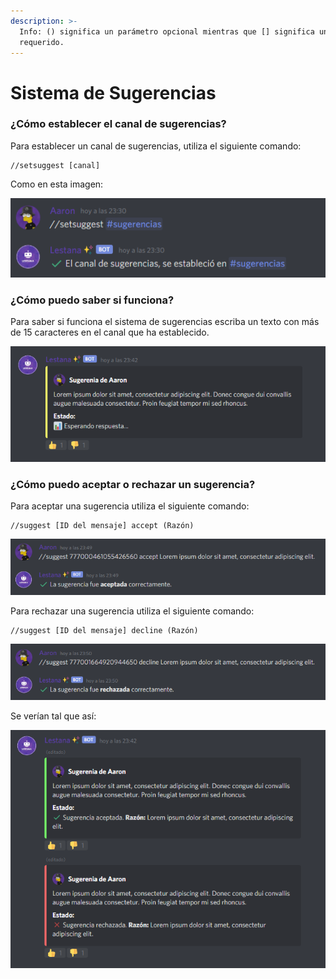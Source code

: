 ```yaml
---
description: >-
  Info: () significa un parámetro opcional mientras que [] significa uno
  requerido.
---
```


# Sistema de Sugerencias

### ¿Cómo establecer el canal de sugerencias?

Para establecer un canal de sugerencias, utiliza el siguiente comando:

```text
//setsuggest [canal]
```

Como en esta imagen:

![](../.gitbook/assets/setsuggest-channel-.png)

### ¿Cómo puedo saber si funciona?

Para saber si funciona el sistema de sugerencias escriba un texto con más de 15 caracteres en el canal que ha establecido.

![](../.gitbook/assets/suggestion.png)

### ¿Cómo puedo aceptar o rechazar un sugerencia?

Para aceptar una sugerencia utiliza el siguiente comando:

```text
//suggest [ID del mensaje] accept (Razón)
```

![](../.gitbook/assets/suggest-accept.png)

Para rechazar una sugerencia utiliza el siguiente comando:

```text
//suggest [ID del mensaje] decline (Razón)
```

![](../.gitbook/assets/suggest-decline.png)

Se verían tal que así:

![](../.gitbook/assets/accepted-declined.png)

